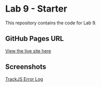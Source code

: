 # Lab 9 - Starter

This repository contains the code for Lab 9.

## GitHub Pages URL
[View the live site here](https://ddesantiag0.github.io/Lab9_Starter/)

## Screenshots
[TrackJS Error Log](screenshot.png)
